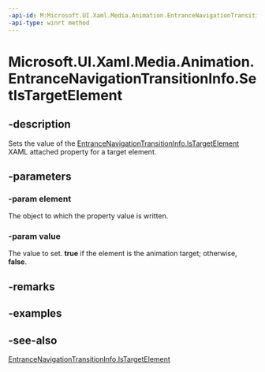 ```yaml
---
-api-id: M:Microsoft.UI.Xaml.Media.Animation.EntranceNavigationTransitionInfo.SetIsTargetElement(Microsoft.UI.Xaml.UIElement,System.Boolean)
-api-type: winrt method
---
```


<!-- Method syntax
public void SetIsTargetElement(Windows.UI.Xaml.UIElement element, System.Boolean value)
-->

# Microsoft.UI.Xaml.Media.Animation.EntranceNavigationTransitionInfo.SetIsTargetElement

## -description
Sets the value of the [EntranceNavigationTransitionInfo.IsTargetElement](/windows/winui/api/microsoft.ui.xaml.media.animation.entrancenavigationtransitioninfo#xaml-attached-properties) XAML attached property for a target element.

## -parameters
### -param element
The object to which the property value is written.

### -param value
The value to set. **true** if the element is the animation target; otherwise, **false**.

## -remarks

## -examples

## -see-also
[EntranceNavigationTransitionInfo.IsTargetElement](/windows/winui/api/microsoft.ui.xaml.media.animation.entrancenavigationtransitioninfo#xaml-attached-properties)
